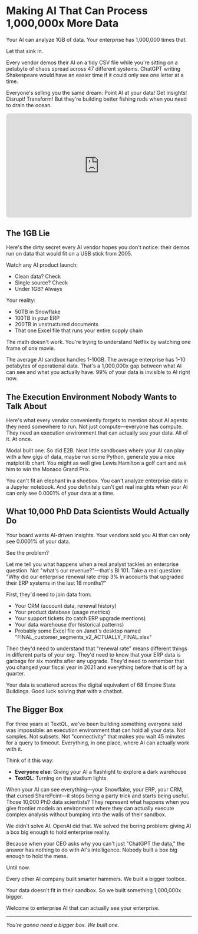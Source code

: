 # Making AI That Can Process 1,000,000x More Data

Your AI can analyze 1GB of data. Your enterprise has 1,000,000 times that.

Let that sink in.

Every vendor demos their AI on a tidy CSV file while you're sitting on a petabyte of chaos spread across 47 different systems. ChatGPT writing Shakespeare would have an easier time if it could only see one letter at a time.

Everyone's selling you the same dream: Point AI at your data! Get insights! Disrupt! Transform! But they're building better fishing rods when you need to drain the ocean.

<div style="position: relative; padding-bottom: 56.25%; height: 0; overflow: hidden; max-width: 100%; border-radius: 8px;">
<iframe src="https://www.youtube.com/embed/_X1PnXMIAEs?si=ae558lm54SBy49wT" style="position: absolute; top: 0; left: 0; width: 100%; height: 100%;" frameborder="0" allow="accelerometer; autoplay; clipboard-write; encrypted-media; gyroscope; picture-in-picture" allowfullscreen></iframe>
</div>

## **The 1GB Lie**

Here's the dirty secret every AI vendor hopes you don't notice: their demos run on data that would fit on a USB stick from 2005.

Watch any AI product launch:

- Clean data? Check
- Single source? Check
- Under 1GB? Always

Your reality:

- 50TB in Snowflake
- 100TB in your ERP
- 200TB in unstructured documents
- That one Excel file that runs your entire supply chain

The math doesn't work. You're trying to understand Netflix by watching one frame of one movie.

The average AI sandbox handles 1-10GB. The average enterprise has 1-10 petabytes of operational data. That's a 1,000,000x gap between what AI can see and what you actually have. 99% of your data is invisible to AI right now.

## **The Execution Environment Nobody Wants to Talk About**

Here's what every vendor conveniently forgets to mention about AI agents: they need somewhere to run. Not just compute—everyone has compute. They need an execution environment that can actually see your data. All of it. At once.

Modal built one. So did E2B. Neat little sandboxes where your AI can play with a few gigs of data, maybe run some Python, generate you a nice matplotlib chart. You might as well give Lewis Hamilton a golf cart and ask him to win the Monaco Grand Prix.

You can't fit an elephant in a shoebox. You can't analyze enterprise data in a Jupyter notebook. And you definitely can't get real insights when your AI can only see 0.0001% of your data at a time.

## **What 10,000 PhD Data Scientists Would Actually Do**

Your board wants AI-driven insights. Your vendors sold you AI that can only see 0.0001% of your data.

See the problem?

Let me tell you what happens when a real analyst tackles an enterprise question. Not "what's our revenue?"—that's BI 101. Take a real question: "Why did our enterprise renewal rate drop 3% in accounts that upgraded their ERP systems in the last 18 months?"

First, they'd need to join data from:

- Your CRM (account data, renewal history)
- Your product database (usage metrics)
- Your support tickets (to catch ERP upgrade mentions)
- Your data warehouse (for historical patterns)
- Probably some Excel file on Janet's desktop named "FINAL_customer_segments_v2_ACTUALLY_FINAL.xlsx"

Then they'd need to understand that "renewal rate" means different things in different parts of your org. They'd need to know that your ERP data is garbage for six months after any upgrade. They'd need to remember that you changed your fiscal year in 2021 and everything before that is off by a quarter.

Your data is scattered across the digital equivalent of 68 Empire State Buildings. Good luck solving that with a chatbot.

## **The Bigger Box**

For three years at TextQL, we've been building something everyone said was impossible: an execution environment that can hold all your data. Not samples. Not subsets. Not "connectivity" that makes you wait 45 minutes for a query to timeout. Everything, in one place, where AI can actually work with it.

Think of it this way:

- **Everyone else**: Giving your AI a flashlight to explore a dark warehouse
- **TextQL**: Turning on the stadium lights

When your AI can see everything—your Snowflake, your ERP, your CRM, that cursed SharePoint—it stops being a party trick and starts being useful. Those 10,000 PhD data scientists? They represent what happens when you give frontier models an environment where they can actually execute complex analysis without bumping into the walls of their sandbox.

We didn't solve AI. OpenAI did that. We solved the boring problem: giving AI a box big enough to hold enterprise reality.

Because when your CEO asks why you can't just "ChatGPT the data," the answer has nothing to do with AI's intelligence. Nobody built a box big enough to hold the mess.

Until now.

Every other AI company built smarter hammers. We built a bigger toolbox.

Your data doesn't fit in their sandbox. So we built something 1,000,000x bigger.

Welcome to enterprise AI that can actually see your enterprise.

---

*You're gonna need a bigger box. We built one.*